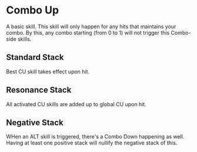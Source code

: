 # Combo Up

A basic skill. This skill will only happen for any hits that maintains your combo. By this, any combo starting (from 0 to 1) will not trigger this Combo-side skills.

## Standard Stack

Best CU skill takes effect upon hit.

## Resonance Stack

All activated CU skills are added up to global CU upon hit.

## Negative Stack

WHen an ALT skill is triggered, there's a Combo Down happening as well. Having at least one positive stack will nullify the negative stack of this.

